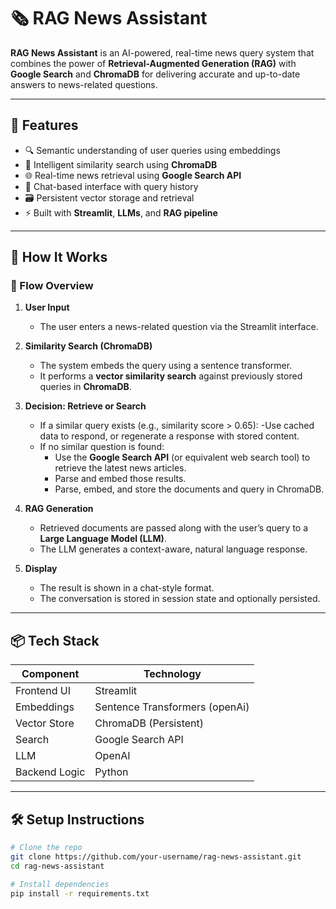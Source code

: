 # 🗞️ RAG News Assistant

**RAG News Assistant** is an AI-powered, real-time news query system that combines the power of **Retrieval-Augmented Generation (RAG)** with **Google Search** and **ChromaDB** for delivering accurate and up-to-date answers to news-related questions.

---

## 🚀 Features

- 🔍 Semantic understanding of user queries using embeddings
- 🧠 Intelligent similarity search using **ChromaDB**
- 🌐 Real-time news retrieval using **Google Search API**
- 💬 Chat-based interface with query history
- 🗃️ Persistent vector storage and retrieval
- ⚡ Built with **Streamlit**, **LLMs**, and **RAG pipeline**

---

## 📌 How It Works

### 🧭 Flow Overview

1. **User Input**
   - The user enters a news-related question via the Streamlit interface.

2. **Similarity Search (ChromaDB)**
   - The system embeds the query using a sentence transformer.
   - It performs a **vector similarity search** against previously stored queries in **ChromaDB**.

3. **Decision: Retrieve or Search**
   - If a similar query exists (e.g., similarity score > 0.65):
     -Use cached data to respond, or regenerate a response with stored content.
   - If no similar question is found:
     - Use the **Google Search API** (or equivalent web search tool) to retrieve the latest news articles.
     - Parse and embed those results.
     - Parse, embed, and store the documents and query in ChromaDB.
4. **RAG Generation**
   - Retrieved documents are passed along with the user’s query to a **Large Language Model (LLM)**.
   - The LLM generates a context-aware, natural language response.

5. **Display**
   - The result is shown in a chat-style format.
   - The conversation is stored in session state and optionally persisted.

---

## 📦 Tech Stack

| Component        | Technology                   |
|------------------|------------------------------|
| Frontend UI      | Streamlit                    |
| Embeddings       | Sentence Transformers (openAi) |
| Vector Store     | ChromaDB (Persistent)        |
| Search           | Google Search API            |
| LLM              | OpenAI                        |
| Backend Logic    | Python                       |

---

## 🛠️ Setup Instructions

```bash
# Clone the repo
git clone https://github.com/your-username/rag-news-assistant.git
cd rag-news-assistant

# Install dependencies
pip install -r requirements.txt
